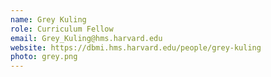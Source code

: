 ```yaml
---
name: Grey Kuling
role: Curriculum Fellow
email: Grey_Kuling@hms.harvard.edu
website: https://dbmi.hms.harvard.edu/people/grey-kuling
photo: grey.png
---
```

